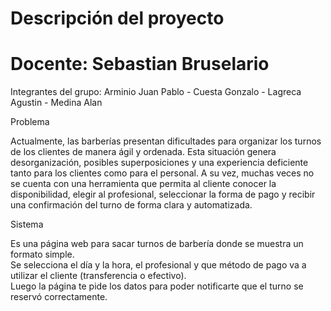 # Descripción del proyecto

# 

# Docente: Sebastian Bruselario

Integrantes del grupo: Arminio Juan Pablo \- Cuesta Gonzalo \- Lagreca Agustin \- Medina Alan

Problema

Actualmente, las barberías presentan dificultades para organizar los turnos de los clientes de manera ágil y ordenada. Esta situación genera desorganización, posibles superposiciones y una experiencia deficiente tanto para los clientes como para el personal. A su vez, muchas veces no se cuenta con una herramienta que permita al cliente conocer la disponibilidad, elegir al profesional, seleccionar la forma de pago y recibir una confirmación del turno de forma clara y automatizada.

Sistema

Es una página web para sacar turnos de barbería donde se muestra un formato simple.  
Se selecciona el día y la hora, el profesional y que método de pago va a utilizar el cliente (transferencia o efectivo).  
Luego la página te pide los datos para poder notificarte que el turno se reservó correctamente.

